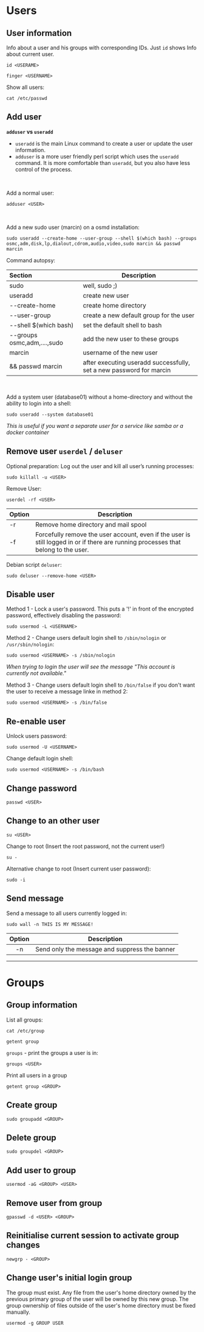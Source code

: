 # Users
## User information

Info about a user and his groups with corresponding IDs. Just `id` shows Info about current user.

```shell
id <USERAME>
```

```shell
finger <USERNAME>
```

Show all users:

```shell
cat /etc/passwd
```

## Add user

**`adduser` vs `useradd`**
- `useradd` is the main Linux command to create a user or update the user information.
- `adduser` is a more user friendly perl script which uses the `useradd` command. It is more comfortable than `useradd`, but you also have less control of the process. 

</br>

Add a normal user:  
```shell
adduser <USER>
```

</br>

Add a new sudo user (marcin) on a osmd installation:  

```shell
sudo useradd --create-home --user-group --shell $(which bash) --groups osmc,adm,disk,lp,dialout,cdrom,audio,video,sudo marcin && passwd marcin
```

Command autopsy: 

| Section                     | Description                                                              |
|:--------------------------- | ------------------------------------------------------------------------ |
| sudo                        | well, sudo ;)                                                            |
| useradd                     | create new user                                                          |
| --create-home               | create home directory                                                    |
| --user-group                | create a new default group for the user                                  |
| --shell $(which bash)       | set the default shell to bash                                            |
| --groups osmc,adm,....,sudo | add the new user to these groups                                         |
| marcin                      | username of the new user                                                 |
| && passwd marcin            | after executing useradd successfully, set a new password for marcin |

</br>

Add a system user (database01) without a home-directory and without the ability to login into a shell:  
```shell
sudo useradd --system database01
```
_This is useful if you want a separate user for a service like samba or a docker container_

## Remove user `userdel` / `deluser`

Optional preparation: Log out the user and kill all user’s running processes:  
```shell
sudo killall -u <USER>
```

Remove User:  
```shell
userdel -rf <USER>
```

| Option | Description                                                                                                                        |
| ------ | ---------------------------------------------------------------------------------------------------------------------------------- |
| -r     | Remove home directory and mail spool                                                                                               |
| -f     | Forcefully remove the user account, even if the user is still logged in or if there are running processes that belong to the user. | 

Debian script `deluser`:

```shell
sudo deluser --remove-home <USER>
```

## Disable user

Method 1 - Lock a user's password. This puts a '!' in front of the encrypted password, effectively disabling the password:

```shell
sudo usermod -L <USERNAME>
```

Method 2 - Change users default login shell to `/sbin/nologin` or `/usr/sbin/nologin`:

```shell
sudo usermod <USERNAME> -s /sbin/nologin
```

_When trying to login the user will see the message "This account is currently not available."_

Method 3 - Change users default login shell to `/bin/false` if you don't want the user to receive a message linke in method 2:

```shell
sudo usermod <USERNAME> -s /bin/false
```

## Re-enable user

Unlock users password:

```shell
sudo usermod -U <USERNAME>
```

Change default login shell:

```shell
sudo usermod <USERNAME> -s /bin/bash
```

## Change password

```shell
passwd <USER>
```

## Change to an other user

```shell
su <USER>
```

Change to root \(Insert the root password, not the current user\!\)
```shell
su -
```

Alternative change to root \(Insert current user password\):
```shell
sudo -i
```

## Send message

Send a message to all users currently logged in:
```shell
sudo wall -n THIS IS MY MESSAGE!
```

| Option | Description                                   |
|:------:| --------------------------------------------- |
|   -n   | Send only the message and suppress the banner | 

----------
# Groups 

## Group information

List all groups:

```shell
cat /etc/group
```

```shell
getent group
```

`groups` - print the groups a user is in:

```shell
groups <USER>
```

Print all users in a group

```shell
getent group <GROUP>
```

## Create group

```shell
sudo groupadd <GROUP>
```

## Delete group

```shell
sudo groupdel <GROUP>
```

## Add user to group

```shell
usermod -aG <GROUP> <USER>
```

## Remove user from group

```shell
gpasswd -d <USER> <GROUP>
```

## Reinitialise current session to activate group changes

```shell
newgrp - <GROUP>
```

## Change user's initial login group

The group must exist. Any file from the user's home directory owned by the previous primary group of the user will be owned by this new group. The group ownership of files outside of the user's home directory must be fixed manually.  

```shell
usermod -g GROUP USER
```
